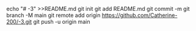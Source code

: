 echo "# -3"  >>README.md
git init
git add README.md
git commit -m
git branch -M main
git remote add origin https://github.com/Catherine-200/-3.git
git push -u origin main
